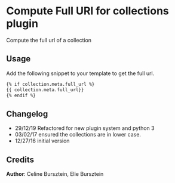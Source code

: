 # Compute Full URl for collections plugin

Compute the full url of a collection

## Usage

Add the following snippet to your template to get the full url.

```html
{% if collection.meta.full_url %}
{{ collection.meta.full_url}}
{% endif %}
```

## Changelog

- 29/12/19 Refactored for new plugin system and python 3
- 03/02/17 ensured the collections are in lower case.
- 12/27/16 initial version

## Credits

**Author**: Celine Bursztein, Elie Bursztein
